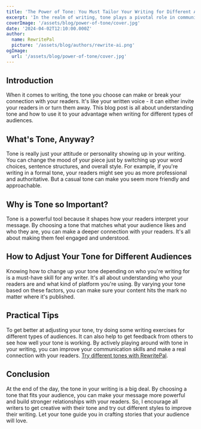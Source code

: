 ```yaml
---
title: 'The Power of Tone: You Must Tailor Your Writing for Different Audiences'
excerpt: 'In the realm of writing, tone plays a pivotal role in communicating effectively with diverse audiences. The tone you employ can greatly influence how your message is perceived and received by readers. This blog post delves into the nuances of tone and provides insights on crafting tailored writing for various audience segments.'
coverImage: '/assets/blog/power-of-tone/cover.jpg'
date: '2024-04-02T12:10:00.000Z'
author:
  name: RewritePal
  picture: '/assets/blog/authors/rewrite-ai.png'
ogImage:
  url: '/assets/blog/power-of-tone/cover.jpg'
---
```


## **Introduction**

When it comes to writing, the tone you choose can make or break your connection with your readers. It's like your written voice - it can either invite your readers in or turn them away. This blog post is all about understanding tone and how to use it to your advantage when writing for different types of audiences.

## **What's Tone, Anyway?**

Tone is really just your attitude or personality showing up in your writing. You can change the mood of your piece just by switching up your word choices, sentence structures, and overall style. For example, if you're writing in a formal tone, your readers might see you as more professional and authoritative. But a casual tone can make you seem more friendly and approachable.

## **Why is Tone so Important?**

Tone is a powerful tool because it shapes how your readers interpret your message. By choosing a tone that matches what your audience likes and who they are, you can make a deeper connection with your readers. It's all about making them feel engaged and understood.

## **How to Adjust Your Tone for Different Audiences**

Knowing how to change up your tone depending on who you're writing for is a must-have skill for any writer. It's all about understanding who your readers are and what kind of platform you're using. By varying your tone based on these factors, you can make sure your content hits the mark no matter where it's published.

## **Practical Tips**

To get better at adjusting your tone, try doing some writing exercises for different types of audiences. It can also help to get feedback from others to see how well your tone is working. By actively playing around with tone in your writing, you can improve your communication skills and make a real connection with your readers. [Try different tones with RewritePal](https://www.rewritepal.com).

## **Conclusion**

At the end of the day, the tone in your writing is a big deal. By choosing a tone that fits your audience, you can make your message more powerful and build stronger relationships with your readers. So, I encourage all writers to get creative with their tone and try out different styles to improve their writing. Let your tone guide you in crafting stories that your audience will love.
